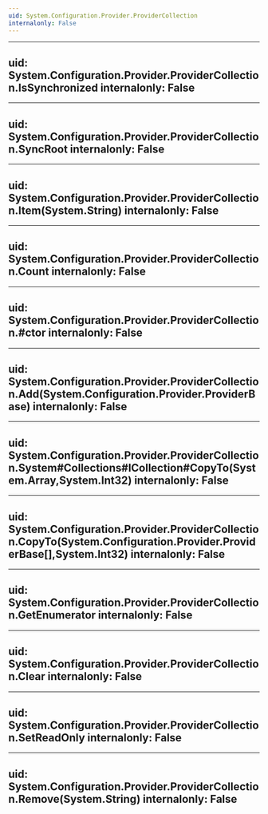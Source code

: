 ```yaml
---
uid: System.Configuration.Provider.ProviderCollection
internalonly: False
---
```


---
uid: System.Configuration.Provider.ProviderCollection.IsSynchronized
internalonly: False
---

---
uid: System.Configuration.Provider.ProviderCollection.SyncRoot
internalonly: False
---

---
uid: System.Configuration.Provider.ProviderCollection.Item(System.String)
internalonly: False
---

---
uid: System.Configuration.Provider.ProviderCollection.Count
internalonly: False
---

---
uid: System.Configuration.Provider.ProviderCollection.#ctor
internalonly: False
---

---
uid: System.Configuration.Provider.ProviderCollection.Add(System.Configuration.Provider.ProviderBase)
internalonly: False
---

---
uid: System.Configuration.Provider.ProviderCollection.System#Collections#ICollection#CopyTo(System.Array,System.Int32)
internalonly: False
---

---
uid: System.Configuration.Provider.ProviderCollection.CopyTo(System.Configuration.Provider.ProviderBase[],System.Int32)
internalonly: False
---

---
uid: System.Configuration.Provider.ProviderCollection.GetEnumerator
internalonly: False
---

---
uid: System.Configuration.Provider.ProviderCollection.Clear
internalonly: False
---

---
uid: System.Configuration.Provider.ProviderCollection.SetReadOnly
internalonly: False
---

---
uid: System.Configuration.Provider.ProviderCollection.Remove(System.String)
internalonly: False
---
